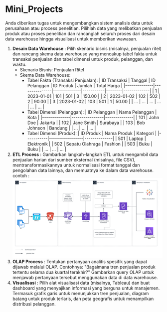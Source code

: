 # Mini_Projects
Anda diberikan tugas untuk mengembangkan sistem analisis data untuk perusahaan atau process penelitian. 
Pilihlah data yang melibatkan penjualan produk atau proses penelitian dan rancanglah seluruh proses dari desain data warehouse hingga visualisasi 
untuk memberikan wawasan.
1. **Desain Data Warehouse** : Pilih skenario bisnis (misalnya, penjualan ritel) dan rancang skema data warehouse yang mencakup tabel fakta untuk transaksi penjualan dan tabel dimensi untuk produk, pelanggan, dan waktu. 
   - Skenario Bisnis: Penjualan Ritel
   - Skema Data Warehouse:
     - Tabel Fakta (Transaksi Penjualan):
       | ID Transaksi | Tanggal       | ID Pelanggan | ID Produk | Jumlah | Total Harga |
       |--------------|---------------|--------------|-----------|--------|-------------|
       | 1            | 2023-01-01    | 101          | 501       | 3      | 150.00      |
       | 2            | 2023-01-02    | 102          | 502       | 2      | 90.00       |
       | 3            | 2023-01-02    | 103          | 501       | 1      | 50.00       |
       | ...          | ...           | ...          | ...       | ...    | ...         |
     - Tabel Dimensi (Pelanggan):
       | ID Pelanggan | Nama Pelanggan | Kota         |
       |--------------|----------------|--------------|
       | 101          | John Doe       | Jakarta      |
       | 102          | Jane Smith     | Surabaya     |
       | 103          | Bob Johnson    | Bandung      |
       | ...          | ...            | ...          |
     - Tabel Dimensi (Produk):
       | ID Produk | Nama Produk     | Kategori     |
       |-----------|-----------------|--------------|
       | 501       | Laptop          | Elektronik   |
       | 502       | Sepatu Olahraga | Fashion      |
       | 503       | Buku            | Buku         |
       | ...       | ...             | ...          |
2. **ETL Process** : Gambarkan langkah-langkah ETL untuk mengambil data penjualan harian dari sumber eksternal (misalnya, file CSV), mentransformasikannya untuk normalisasi format tanggal dan pengolahan data lainnya, dan memuatnya ke dalam data warehouse.
   contoh :
   ![alt text](https://github.com/rajafathurrahman/Mini_Projects/blob/main/Blank%20diagram%20(3).png)
4. **OLAP Process** : Tentukan pertanyaan analitis spesifik yang dapat dijawab melalui OLAP. Contohnya: "Bagaimana tren penjualan produk tertentu selama dua kuartal terakhir?" Gambarkan query OLAP untuk menjawab pertanyaan tersebut menggunakan data di data warehouse.
5. **Visualisasi** : Pilih alat visualisasi data (misalnya, Tableau) dan buat dashboard yang menyajikan informasi yang berguna untuk manajemen. Termasuk grafik garis untuk menunjukkan tren penjualan, diagram batang untuk produk terlaris, dan peta geografis untuk menampilkan distribusi pelanggan.
